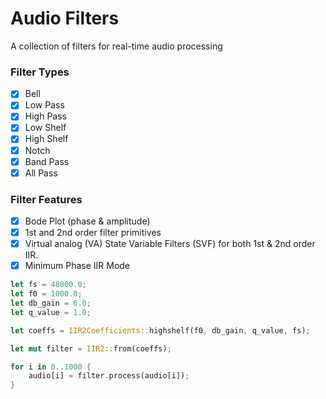 # Audio Filters
A collection of filters for real-time audio processing

### Filter Types

- [x] Bell
- [x] Low Pass
- [x] High Pass
- [x] Low Shelf
- [x] High Shelf
- [x] Notch
- [x] Band Pass
- [x] All Pass

### Filter Features

- [x] Bode Plot (phase & amplitude)
- [x] 1st and 2nd order filter primitives
- [x] Virtual analog (VA) State Variable Filters (SVF) for both 1st & 2nd order IIR.
- [x] Minimum Phase IIR Mode

```rust
let fs = 48000.0;
let f0 = 1000.0;
let db_gain = 6.0;
let q_value = 1.0;

let coeffs = IIR2Coefficients::highshelf(f0, db_gain, q_value, fs);

let mut filter = IIR2::from(coeffs);

for i in 0..1000 {
    audio[i] = filter.process(audio[i]);
}
```

